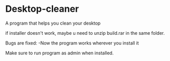 # Desktop-cleaner
A program that helps you clean your desktop

if installer doesn't work, maybe u need to unzip build.rar in the same folder.

Bugs are fixed:
-Now the program works wherever you install it


Make sure to run program as admin when installed.
